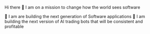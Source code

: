 Hi there
📢 I am on a mission to change how the world sees software

🌱 I am are building the next generation of Software applications
🍁 I am building the next version of AI trading bots that will be consistent and profitable
